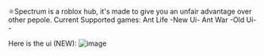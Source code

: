 ⚛️Spectrum is a roblox hub, it's made to give you an unfair advantage over other pepole.
Current Supported games:
Ant Life -New Ui-
Ant War -Old Ui--

Here is the ui (NEW):
![image](https://github.com/user-attachments/assets/d9bc4f63-74ea-496b-bd21-930188951c7a)
